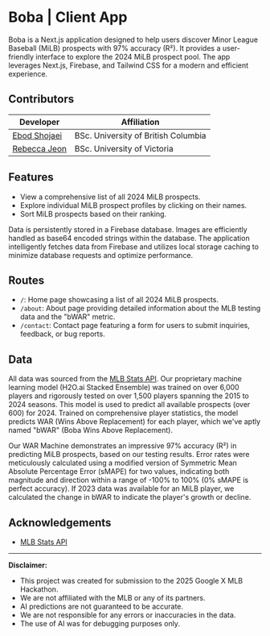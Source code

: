 # Boba | Client App

Boba is a Next.js application designed to help users discover Minor League Baseball (MiLB) prospects with 97% accuracy (R²). It provides a user-friendly interface to explore the 2024 MiLB prospect pool. The app leverages Next.js, Firebase, and Tailwind CSS for a modern and efficient experience.

## Contributors

| Developer                   | Affiliation          |
| ------------------------------------------------ | ------------------------------ |
| [Ebod Shojaei](https://github.com/ebodshojaei/) | BSc. University of British Columbia |
| [Rebecca Jeon](https://github.com/rebecca-jeon/) | BSc. University of Victoria     |

## Features

* View a comprehensive list of all 2024 MiLB prospects.
* Explore individual MiLB prospect profiles by clicking on their names.
* Sort MiLB prospects based on their ranking.

Data is persistently stored in a Firebase database. Images are efficiently handled as base64 encoded strings within the database. The application intelligently fetches data from Firebase and utilizes local storage caching to minimize database requests and optimize performance.

## Routes

* `/`: Home page showcasing a list of all 2024 MiLB prospects.
* `/about`: About page providing detailed information about the MLB testing data and the "bWAR" metric.
* `/contact`: Contact page featuring a form for users to submit inquiries, feedback, or bug reports.

## Data

All data was sourced from the [MLB Stats API](https://statsapi.mlb.com/). Our proprietary machine learning model (H2O.ai Stacked Ensemble) was trained on over 6,000 players and rigorously tested on over 1,500 players spanning the 2015 to 2024 seasons. This model is used to predict all available prospects (over 600) for 2024. Trained on comprehensive player statistics, the model predicts WAR (Wins Above Replacement) for each player, which we've aptly named "bWAR" (Boba Wins Above Replacement).

Our WAR Machine demonstrates an impressive 97% accuracy (R²) in predicting MiLB prospects, based on our testing results. Error rates were meticulously calculated using a modified version of Symmetric Mean Absolute Percentage Error (sMAPE) for two values, indicating both magnitude and direction within a range of -100% to 100% (0% sMAPE is perfect accuracy). If 2023 data was available for an MiLB player, we calculated the change in bWAR to indicate the player's growth or decline.

## Acknowledgements

* [MLB Stats API](https://statsapi.mlb.com/)

---

**Disclaimer:**

* This project was created for submission to the 2025 Google X MLB Hackathon.
* We are not affiliated with the MLB or any of its partners.
* AI predictions are not guaranteed to be accurate.
* We are not responsible for any errors or inaccuracies in the data.
* The use of AI was for debugging purposes only.
